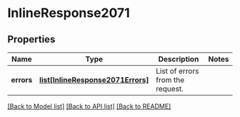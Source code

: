 # InlineResponse2071

## Properties
Name | Type | Description | Notes
------------ | ------------- | ------------- | -------------
**errors** | [**list[InlineResponse2071Errors]**](InlineResponse2071Errors.md) | List of errors from the request. | 

[[Back to Model list]](../README.md#documentation-for-models) [[Back to API list]](../README.md#documentation-for-api-endpoints) [[Back to README]](../README.md)

